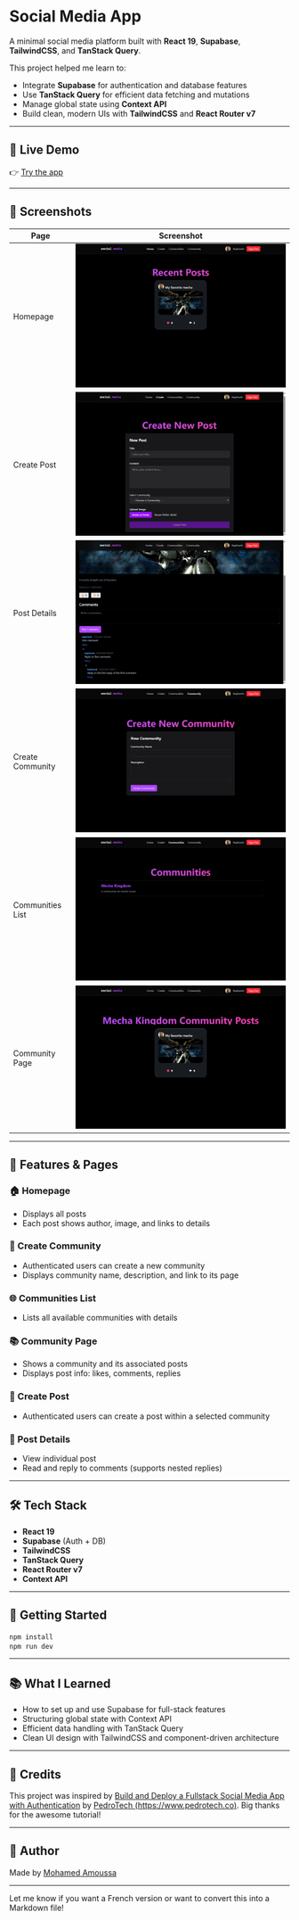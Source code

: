 # Social Media App

A minimal social media platform built with **React 19**, **Supabase**, **TailwindCSS**, and **TanStack Query**.

This project helped me learn to:

* Integrate **Supabase** for authentication and database features
* Use **TanStack Query** for efficient data fetching and mutations
* Manage global state using **Context API**
* Build clean, modern UIs with **TailwindCSS** and **React Router v7**

---

## 🔗 Live Demo

👉 [Try the app](https://social-media-eight-gamma.vercel.app/)

---

## 📸 Screenshots

| Page             | Screenshot                                                   |
| ---------------- | ------------------------------------------------------------ |
| Homepage         | ![Homepage](./docs/screenshots/home.png)                     |
| Create Post      | ![Create Post](./docs/screenshots/createpostpage.png)        |
| Post Details     | ![Post Detail](./docs/screenshots/postpage.png)              |
| Create Community | ![Create Community](./docs/screenshots/newcommunitypage.png) |
| Communities List | ![Communities](./docs/screenshots/communitiespage.png)       |
| Community Page   | ![Community Page](./docs/screenshots/communitypage.png)      |

---

## 📄 Features & Pages

### 🏠 Homepage

* Displays all posts
* Each post shows author, image, and links to details

### 🧩 Create Community

* Authenticated users can create a new community
* Displays community name, description, and link to its page

### 🌐 Communities List

* Lists all available communities with details

### 📚 Community Page

* Shows a community and its associated posts
* Displays post info: likes, comments, replies

### 📝 Create Post

* Authenticated users can create a post within a selected community

### 💬 Post Details

* View individual post
* Read and reply to comments (supports nested replies)

---

## 🛠️ Tech Stack

* **React 19**
* **Supabase** (Auth + DB)
* **TailwindCSS**
* **TanStack Query**
* **React Router v7**
* **Context API**

---

## 🚀 Getting Started

```bash
npm install
npm run dev
```

---

## 📚 What I Learned

* How to set up and use Supabase for full-stack features
* Structuring global state with Context API
* Efficient data handling with TanStack Query
* Clean UI design with TailwindCSS and component-driven architecture

---

## 🙏 Credits

This project was inspired by [Build and Deploy a Fullstack Social Media App with Authentication](https://www.youtube.com/watch?v=_sSTzz13tVY) by [PedroTech (https://www.pedrotech.co)](https://www.youtube.com/@PedroTechnologies).
Big thanks for the awesome tutorial!

---

## 👤 Author

Made by [Mohamed Amoussa](https://amoussamohamed.fr)

---

Let me know if you want a French version or want to convert this into a Markdown file!

